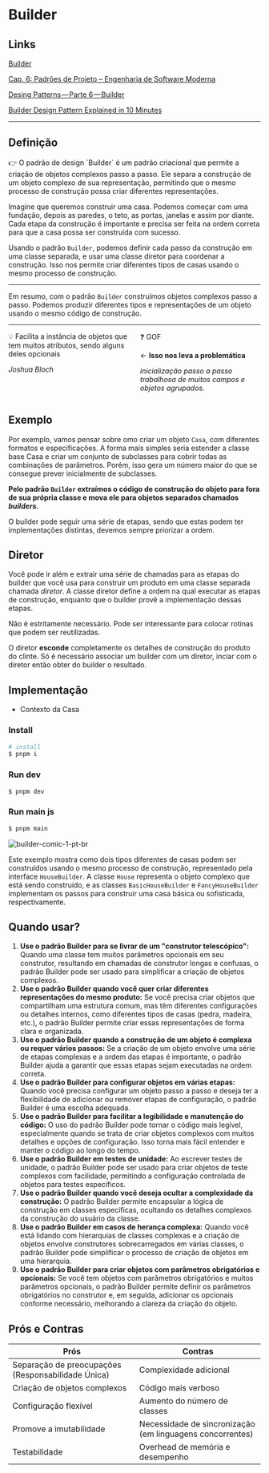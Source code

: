 # Builder

## Links

[Builder](https://refactoring.guru/pt-br/design-patterns/builder)

[Cap. 6: Padrões de Projeto – Engenharia de Software Moderna](https://engsoftmoderna.info/cap6.html#outros-padrões-de-projeto)

[Desing Patterns — Parte 6 — Builder](https://medium.com/xp-inc/desing-patterns-parte-6-builder-f20752fb0c35)

[Builder Design Pattern Explained in 10 Minutes](https://www.youtube.com/watch?v=oP76NM4qZhw&ab_channel=KantanCoding)

---

## Definição

<aside>
👉 O padrão de design `Builder` é um padrão criacional que permite a criação de objetos complexos passo a passo. Ele separa a construção de um objeto complexo de sua representação, permitindo que o mesmo processo de construção possa criar diferentes representações.

Imagine que queremos construir uma casa. Podemos começar com uma fundação, depois as paredes, o teto, as portas, janelas e assim por diante. Cada etapa da construção é importante e precisa ser feita na ordem correta para que a casa possa ser construída com sucesso.

Usando o padrão `Builder`, podemos definir cada passo da construção em uma classe separada, e usar uma classe diretor para coordenar a construção. Isso nos permite criar diferentes tipos de casas usando o mesmo processo de construção.

</aside>

---

Em resumo, com o padrão `Builder` construímos objetos complexos passo a passo. Podemos produzir diferentes tipos e representações de um objeto usando o mesmo código de construção.

---

<div style="display: flex; flex-direction: row;">

<aside>
💡 Facilita a instância de objetos que tem muitos atributos, sendo alguns deles opcionais

*Joshua Bloch*

</aside>

<div>
❓ GOF

</aside>

<div>

← **Isso nos leva a problemática**

*inicialização passo a passo trabalhosa de muitos campos e objetos agrupados.*

</div>

</div>

</div>



<aside>


## Exemplo

Por exemplo, vamos pensar sobre omo criar um objeto `Casa`, com diferentes formatos e especificações. A forma mais simples seria estender a classe base Casa e criar um conjunto de subclasses para cobrir todas as combinações de parâmetros. Porém, isso gera um número maior do que se consegue prever inicialmente de subclasses.

**Pelo padrão `Builder` extraímos o código de construção do objeto para fora de sua própria classe e mova ele para objetos separados chamados *builders.***

O builder pode seguir uma série de etapas, sendo que estas podem ter implementações distintas, devemos sempre priorizar a ordem.

## Diretor

Você pode ir além e extrair uma série de chamadas para as etapas do builder que você usa para construir um produto em uma classe separada chamada *diretor*. A classe diretor define a ordem na qual executar as etapas de construção, enquanto que o builder provê a implementação dessas etapas.

Não é estritamente necessário. Pode ser interessante para colocar rotinas que podem ser reutilizadas.

O diretor **esconde** completamente os detalhes de construção do produto do clinte. Só é necessário associar um builder com um diretor, inciar com o diretor então obter do builder o resultado.

## Implementação

- Contexto da Casa

### Install
```sh
# install
$ pnpm i
```

### Run dev
```sh
$ pnpm dev
```

### Run main js
```sh
$ pnpm main
```

![builder-comic-1-pt-br](https://github.com/lucianobajr/software-architecture/assets/45442173/bf1e51df-90e3-44e7-ad66-ff0e2da5c8c6)

Este exemplo mostra como dois tipos diferentes de casas podem ser construídos usando o mesmo processo de construção, representado pela interface `HouseBuilder`. A classe `House` representa o objeto complexo que está sendo construído, e as classes `BasicHouseBuilder` e `FancyHouseBuilder` implementam os passos para construir uma casa básica ou sofisticada, respectivamente.

# Quando usar?

1. **Use o padrão Builder para se livrar de um "construtor telescópico":** Quando uma classe tem muitos parâmetros opcionais em seu construtor, resultando em chamadas de construtor longas e confusas, o padrão Builder pode ser usado para simplificar a criação de objetos complexos.
2. **Use o padrão Builder quando você quer criar diferentes representações do mesmo produto:** Se você precisa criar objetos que compartilham uma estrutura comum, mas têm diferentes configurações ou detalhes internos, como diferentes tipos de casas (pedra, madeira, etc.), o padrão Builder permite criar essas representações de forma clara e organizada.
3. **Use o padrão Builder quando a construção de um objeto é complexa ou requer vários passos:** Se a criação de um objeto envolve uma série de etapas complexas e a ordem das etapas é importante, o padrão Builder ajuda a garantir que essas etapas sejam executadas na ordem correta.
4. **Use o padrão Builder para configurar objetos em várias etapas:** Quando você precisa configurar um objeto passo a passo e deseja ter a flexibilidade de adicionar ou remover etapas de configuração, o padrão Builder é uma escolha adequada.
5. **Use o padrão Builder para facilitar a legibilidade e manutenção do código:** O uso do padrão Builder pode tornar o código mais legível, especialmente quando se trata de criar objetos complexos com muitos detalhes e opções de configuração. Isso torna mais fácil entender e manter o código ao longo do tempo.
6. **Use o padrão Builder em testes de unidade:** Ao escrever testes de unidade, o padrão Builder pode ser usado para criar objetos de teste complexos com facilidade, permitindo a configuração controlada de objetos para testes específicos.
7. **Use o padrão Builder quando você deseja ocultar a complexidade da construção:** O padrão Builder permite encapsular a lógica de construção em classes específicas, ocultando os detalhes complexos da construção do usuário da classe.
8. **Use o padrão Builder em casos de herança complexa:** Quando você está lidando com hierarquias de classes complexas e a criação de objetos envolve construtores sobrecarregados em várias classes, o padrão Builder pode simplificar o processo de criação de objetos em uma hierarquia.
9. **Use o padrão Builder para criar objetos com parâmetros obrigatórios e opcionais:** Se você tem objetos com parâmetros obrigatórios e muitos parâmetros opcionais, o padrão Builder permite definir os parâmetros obrigatórios no construtor e, em seguida, adicionar os opcionais conforme necessário, melhorando a clareza da criação do objeto.

# Prós e Contras

| Prós | Contras |
| --- | --- |
| Separação de preocupações (Responsabilidade Única) | Complexidade adicional |
| Criação de objetos complexos | Código mais verboso |
| Configuração flexível | Aumento do número de classes |
| Promove a imutabilidade | Necessidade de sincronização (em linguagens concorrentes) |
| Testabilidade | Overhead de memória e desempenho |
